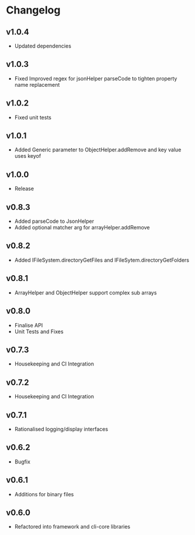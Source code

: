 # Changelog

## v1.0.4

* Updated dependencies

## v1.0.3

* Fixed Improved regex for jsonHelper parseCode to tighten property name replacement

## v1.0.2

* Fixed unit tests

## v1.0.1

* Added Generic parameter to ObjectHelper.addRemove and key value uses keyof

## v1.0.0

* Release

## v0.8.3

* Added parseCode to JsonHelper
* Added optional matcher arg for arrayHelper.addRemove

## v0.8.2

* Added IFileSystem.directoryGetFiles and IFileSytem.directoryGetFolders

## v0.8.1

* ArrayHelper and ObjectHelper support complex sub arrays

## v0.8.0

* Finalise API
* Unit Tests and Fixes

## v0.7.3

* Housekeeping and CI Integration

## v0.7.2

* Housekeeping and CI Integration

## v0.7.1

* Rationalised logging/display interfaces

## v0.6.2

* Bugfix

## v0.6.1

* Additions for binary files

## v0.6.0

* Refactored into framework and cli-core libraries